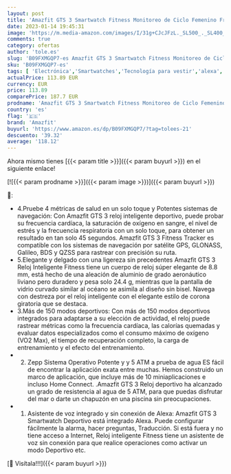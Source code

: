 ```yaml
---
layout: post
title: 'Amazfit GTS 3 Smartwatch Fitness Monitoreo de Ciclo Femenino Frecuencia Cardíaca  SpO2 Sueño Estrés 50+ Modos Deportivos Reloj Inteligente GPS 5 ATM a Prueba de Agua Alexa'
date: 2023-01-14 19:45:31
image: 'https://m.media-amazon.com/images/I/31g+CJcJFzL._SL500_._SL400_.jpg'
comments: true
category: ofertas
author: 'tole.es'
slug: 'B09FXMGQP7-es Amazfit GTS 3 Smartwatch Fitness Monitoreo de Ciclo...'
sku: 'B09FXMGQP7-es'
tags: [ 'Electrónica','Smartwatches','Tecnología para vestir','alexa','amazfit','🇪🇸', ]
actualPrice: 113.89 EUR
currency: EUR
price: 113.89
comparePrice: 187.7 EUR
prodname: 'Amazfit GTS 3 Smartwatch Fitness Monitoreo de Ciclo Femenino Frecuencia Cardíaca  SpO2 Sueño Estrés 50+ Modos Deportivos Reloj Inteligente GPS 5 ATM a Prueba de Agua Alexa'
country: 'es'
flag: '🇪🇸'
brand: 'Amazfit'
buyurl: 'https://www.amazon.es/dp/B09FXMGQP7/?tag=tolees-21'
descuento: '39.32'
average: '118.12'
---
```


Ahora mismo tienes [{{< param title >}}]({{< param buyurl >}}) en el siguiente enlace!

[![{{< param prodname >}}]({{< param image >}})]({{< param buyurl >}})

🔎:

- 4.Pruebe 4 métricas de salud en un solo toque y Potentes sistemas de navegación: Con Amazfit GTS 3 reloj inteligente deportivo, puede probar su frecuencia cardíaca, la saturación de oxígeno en sangre, el nivel de estrés y la frecuencia respiratoria con un solo toque, para obtener un resultado en tan solo 45 segundos. Amazfit GTS 3 Fitness Tracker es compatible con los sistemas de navegación por satélite GPS, GLONASS, Galileo, BDS y QZSS para rastrear con precisión su ruta.
- 5.Elegante y delgado con una ligereza sin precedentes Amazfit GTS 3 Reloj Inteligente Fitness tiene un cuerpo de reloj súper elegante de 8.8 mm, está hecho de una aleación de aluminio de grado aeronáutico liviano pero duradero y pesa solo 24.4 g, mientras que la pantalla de vidrio curvado similar al océano se asimila al diseño sin bisel. Navega con destreza por el reloj inteligente con el elegante estilo de corona giratoria que se destaca.
- 3.Más de 150 modos deportivos: Con más de 150 modos deportivos integrados para adaptarse a su elección de actividad, el reloj puede rastrear métricas como la frecuencia cardíaca, las calorías quemadas y evaluar datos especializados como el consumo máximo de oxígeno (VO2 Max), el tiempo de recuperación completo, la carga de entrenamiento y el efecto del entrenamiento.
- 2. Zepp Sistema Operativo Potente y y 5 ATM a prueba de agua ES fácil de encontrar la aplicación exata entre muchas. Hemos construido un marco de aplicación, que incluye más de 10 miniaplicaciones e incluso Home Connect. .Amazfit GTS 3 Reloj deportivo ha alcanzado un grado de resistencia al agua de 5 ATM, para que puedas disfrutar del mar o darte un chapuzón en una piscina sin preocupaciones.
- 1. Asistente de voz integrado y sin conexión de Alexa: Amazfit GTS 3 Smartwatch Deportivo está integrado Alexa. Puede configurar fácilmente la alarma, hacer preguntas, Traducción. Si está fuera y no tiene acceso a Internet, Reloj inteligente Fitness tiene un asistente de voz sin conexión para que realice operaciones como activar un modo Deportivo etc.

[🛒 Visítala!!!]({{< param buyurl >}})
